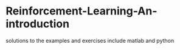 # Reinforcement-Learning-An-introduction
solutions to the examples and exercises
include matlab and python
